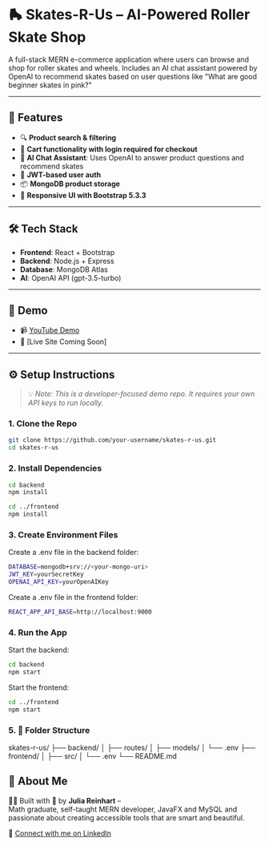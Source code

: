 # 🛼 Skates-R-Us – AI-Powered Roller Skate Shop

A full-stack MERN e-commerce application where users can browse and shop for roller skates and wheels. Includes an AI chat assistant powered by OpenAI to recommend skates based on user questions like "What are good beginner skates in pink?"

---

## 🚀 Features

- 🔍 **Product search & filtering**
- 🛒 **Cart functionality with login required for checkout**
- 🧠 **AI Chat Assistant**: Uses OpenAI to answer product questions and recommend skates
- 🔐 **JWT-based user auth**
- 📦 **MongoDB product storage**
- 🎨 **Responsive UI with Bootstrap 5.3.3**

---

## 🛠 Tech Stack

- **Frontend**: React + Bootstrap
- **Backend**: Node.js + Express
- **Database**: MongoDB Atlas
- **AI**: OpenAI API (gpt-3.5-turbo)

---

## 🧪 Demo

- 📹 [YouTube Demo](https://youtu.be/MbjVxq_bwhU)
- 🔗 [Live Site Coming Soon]

---

## ⚙️ Setup Instructions

> 💡 *Note: This is a developer-focused demo repo. It requires your own API keys to run locally.*

### 1. Clone the Repo

```bash
git clone https://github.com/your-username/skates-r-us.git
cd skates-r-us
```

### 2. Install Dependencies

```bash
cd backend
npm install

cd ../frontend
npm install
```


### 3. Create Environment Files

Create a .env file in the backend folder:

```bash
DATABASE=mongodb+srv://<your-mongo-uri>
JWT_KEY=yourSecretKey
OPENAI_API_KEY=yourOpenAIKey
```

Create a .env file in the frontend folder:

```bash
REACT_APP_API_BASE=http://localhost:9000
```

### 4. Run the App

Start the backend:

```bash
cd backend
npm start
```

Start the frontend:

```bash
cd ../frontend
npm start
```

### 5. 📂 Folder Structure

skates-r-us/
├── backend/
│   ├── routes/
│   ├── models/
│   └── .env
├── frontend/
│   ├── src/
│   └── .env
└── README.md

## 🙋 About Me

👩‍💻 Built with 💖 by **Julia Reinhart** –  
Math graduate, self-taught MERN developer, JavaFX and MySQL and passionate about creating accessible tools that are smart and beautiful.


🔗 [Connect with me on LinkedIn](https://www.linkedin.com/in/julia-reinhart-798aa6258/)


